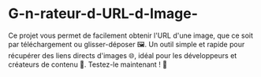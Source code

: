 # G-n-rateur-d-URL-d-Image-
Ce projet vous permet de facilement obtenir l'URL d'une image, que ce soit par téléchargement ou glisser-déposer 🖼️. Un outil simple et rapide pour récupérer des liens directs d'images 🌐, idéal pour les développeurs et créateurs de contenu 🎨. Testez-le maintenant ! 🚀
